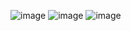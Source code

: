 

![image](https://user-images.githubusercontent.com/21966758/183991944-0aa088d3-39f4-4ca7-9d85-f94770788089.png)
![image](https://user-images.githubusercontent.com/21966758/183995555-596a6302-723c-4dbe-a9e7-2bf348119b0d.png)
![image](https://user-images.githubusercontent.com/21966758/184019670-7f5a11e9-e03a-4e0b-8394-e61109988d20.png)



